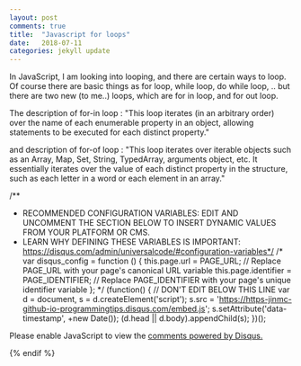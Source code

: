 ```yaml
---
layout: post
comments: true
title:  "Javascript for loops"
date:   2018-07-11
categories: jekyll update
---
```

In JavaScript, I am looking into looping, and there are certain ways to loop.
Of course there are basic things as for loop, while loop, do while loop, .. 
but there are two new (to me..) loops, which are for in loop, and for out loop.

The description of for-in loop :
"This loop iterates (in an arbitrary order) over the name of each enumerable property in an object, 
allowing statements to be executed for each distinct property."

and description of for-of loop :
"This loop iterates over iterable objects such as an Array, Map, Set, String, TypedArray, arguments object, etc.
It essentially iterates over the value of each distinct property in the structure, 
such as each letter in a word or each element in an array."

/**
*  RECOMMENDED CONFIGURATION VARIABLES: EDIT AND UNCOMMENT THE SECTION BELOW TO INSERT DYNAMIC VALUES FROM YOUR PLATFORM OR CMS.
*  LEARN WHY DEFINING THESE VARIABLES IS IMPORTANT: https://disqus.com/admin/universalcode/#configuration-variables*/
/*
var disqus_config = function () {
this.page.url = PAGE_URL;  // Replace PAGE_URL with your page's canonical URL variable
this.page.identifier = PAGE_IDENTIFIER; // Replace PAGE_IDENTIFIER with your page's unique identifier variable
};
*/
(function() { // DON'T EDIT BELOW THIS LINE
var d = document, s = d.createElement('script');
s.src = 'https://https-jinmc-github-io-programmingtips.disqus.com/embed.js';
s.setAttribute('data-timestamp', +new Date());
(d.head || d.body).appendChild(s);
})();
</script>
<noscript>Please enable JavaScript to view the <a href="https://disqus.com/?ref_noscript">comments powered by Disqus.</a></noscript>
                            

 {% endif %}
